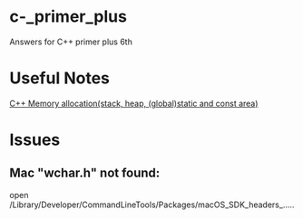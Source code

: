 # c-_primer_plus
Answers for C++ primer plus 6th

# Useful Notes
[C++ Memory allocation(stack, heap, (global)static and const area)](https://blog.csdn.net/u013007900/article/details/79338653)

# Issues
## Mac "wchar.h" not found:
open /Library/Developer/CommandLineTools/Packages/macOS_SDK_headers_.....

